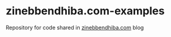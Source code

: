 # zinebbendhiba.com-examples
Repository for code shared in [zinebbendhiba.com](https://zinebbendhiba.com/) blog
